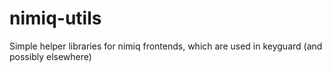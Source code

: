 # nimiq-utils
Simple helper libraries for nimiq frontends, which are used in keyguard (and possibly elsewhere)
